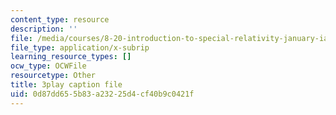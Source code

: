 ```yaml
---
content_type: resource
description: ''
file: /media/courses/8-20-introduction-to-special-relativity-january-iap-2021/0d87dd655b83a23225d4cf40b9c0421f_LaTbPEKrE-8.srt
file_type: application/x-subrip
learning_resource_types: []
ocw_type: OCWFile
resourcetype: Other
title: 3play caption file
uid: 0d87dd65-5b83-a232-25d4-cf40b9c0421f
---
```

